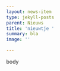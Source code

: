 ```yaml
---
layout: news-item
type: jekyll-posts
parent: Nieuws
title: 'nieuwtje '
summary: bla
image: ''

---
```

body